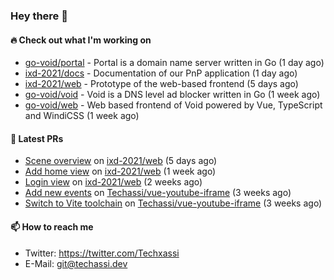 ### Hey there 👋

#### 🔥 Check out what I'm working on


- [go-void/portal](https://github.com/go-void/portal) - Portal is a domain name server written in Go (1 day ago)
- [ixd-2021/docs](https://github.com/ixd-2021/docs) - Documentation of our PnP application (1 day ago)
- [ixd-2021/web](https://github.com/ixd-2021/web) - Prototype of the web-based frontend (5 days ago)
- [go-void/void](https://github.com/go-void/void) - Void is a DNS level ad blocker written in Go (1 week ago)
- [go-void/web](https://github.com/go-void/web) - Web based frontend of Void powered by Vue, TypeScript and WindiCSS (1 week ago)

#### 🧪 Latest PRs


- [Scene overview](https://github.com/ixd-2021/web/pull/5) on [ixd-2021/web](https://github.com/ixd-2021/web) (5 days ago)
- [Add home view](https://github.com/ixd-2021/web/pull/3) on [ixd-2021/web](https://github.com/ixd-2021/web) (1 week ago)
- [Login view](https://github.com/ixd-2021/web/pull/1) on [ixd-2021/web](https://github.com/ixd-2021/web) (2 weeks ago)
- [Add new events](https://github.com/Techassi/vue-youtube-iframe/pull/8) on [Techassi/vue-youtube-iframe](https://github.com/Techassi/vue-youtube-iframe) (3 weeks ago)
- [Switch to Vite toolchain](https://github.com/Techassi/vue-youtube-iframe/pull/7) on [Techassi/vue-youtube-iframe](https://github.com/Techassi/vue-youtube-iframe) (3 weeks ago)

#### 📫 How to reach me

- Twitter: https://twitter.com/Techxassi
- E-Mail: git@techassi.dev